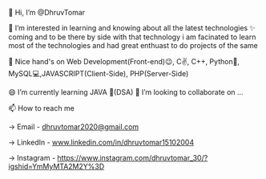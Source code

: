 👋 Hi, I’m @DhruvTomar

👀 I’m interested in learning and knowing about all the latest technologies ✨ coming and to be there by side with that technology i am facinated to learn most of the technologies and had great enthuast to do projects of the same

🌱 Nice hand's on Web Development(Front-end)😉, C✌, C++, Python🐍, MySQL💻,JAVASCRIPT(Client-Side), PHP(Server-Side)

😄 I’m currently learning JAVA 🍵(DSA)
💞️ I’m looking to collaborate on ...

📫 How to reach me

-> Email - dhruvtomar2020@gmail.com

-> LinkedIn - www.linkedin.com/in/dhruvtomar15102004

-> Instagram - https://www.instagram.com/dhruvtomar_30/?igshid=YmMyMTA2M2Y%3D

